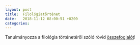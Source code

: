 ```yaml
---
layout: post
title:  Filológiatörténet
date:   2018-11-12 08:00:51 +0200
categories:
---
```

Tanulmányozza a filológia történetéről szóló rövid [összefoglalót](https://tasireka.github.io/Bevezetes/files/filologia_tort.doc)!
